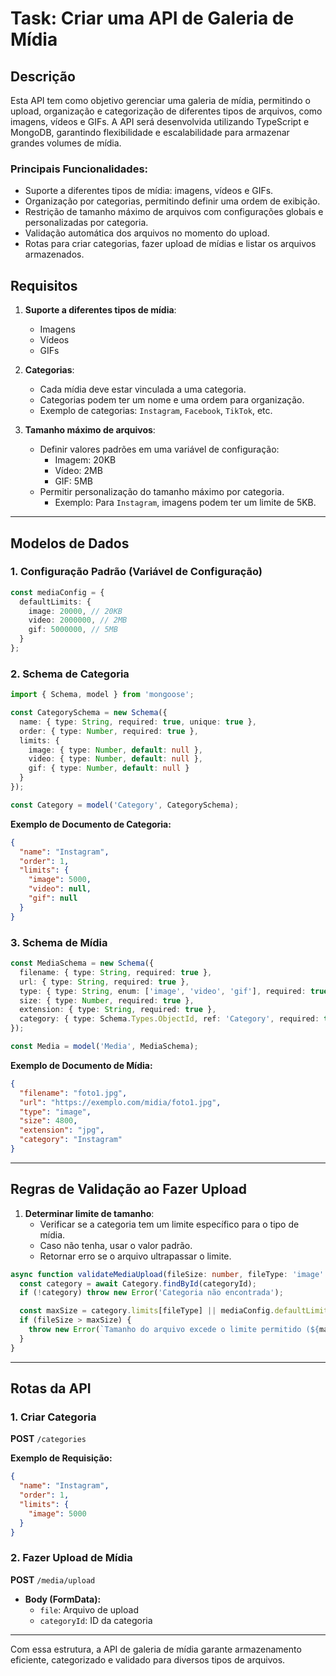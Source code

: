 # Task: Criar uma API de Galeria de Mídia

## Descrição

Esta API tem como objetivo gerenciar uma galeria de mídia, permitindo o upload, organização e categorização de diferentes tipos de arquivos, como imagens, vídeos e GIFs. A API será desenvolvida utilizando TypeScript e MongoDB, garantindo flexibilidade e escalabilidade para armazenar grandes volumes de mídia.

### **Principais Funcionalidades:**

- Suporte a diferentes tipos de mídia: imagens, vídeos e GIFs.
- Organização por categorias, permitindo definir uma ordem de exibição.
- Restrição de tamanho máximo de arquivos com configurações globais e personalizadas por categoria.
- Validação automática dos arquivos no momento do upload.
- Rotas para criar categorias, fazer upload de mídias e listar os arquivos armazenados.

## Requisitos

1. **Suporte a diferentes tipos de mídia**:

   - Imagens
   - Vídeos
   - GIFs

2. **Categorias**:

   - Cada mídia deve estar vinculada a uma categoria.
   - Categorias podem ter um nome e uma ordem para organização.
   - Exemplo de categorias: `Instagram`, `Facebook`, `TikTok`, etc.

3. **Tamanho máximo de arquivos**:

   - Definir valores padrões em uma variável de configuração:
     - Imagem: 20KB
     - Vídeo: 2MB
     - GIF: 5MB
   - Permitir personalização do tamanho máximo por categoria.
     - Exemplo: Para `Instagram`, imagens podem ter um limite de 5KB.

---

## Modelos de Dados

### 1. **Configuração Padrão** (Variável de Configuração)

```ts
const mediaConfig = {
  defaultLimits: {
    image: 20000, // 20KB
    video: 2000000, // 2MB
    gif: 5000000, // 5MB
  }
};
```

### 2. **Schema de Categoria**

```ts
import { Schema, model } from 'mongoose';

const CategorySchema = new Schema({
  name: { type: String, required: true, unique: true },
  order: { type: Number, required: true },
  limits: {
    image: { type: Number, default: null },
    video: { type: Number, default: null },
    gif: { type: Number, default: null }
  }
});

const Category = model('Category', CategorySchema);
```

**Exemplo de Documento de Categoria:**

```json
{
  "name": "Instagram",
  "order": 1,
  "limits": {
    "image": 5000,  
    "video": null,  
    "gif": null  
  }
}
```

### 3. **Schema de Mídia**

```ts
const MediaSchema = new Schema({
  filename: { type: String, required: true },
  url: { type: String, required: true },
  type: { type: String, enum: ['image', 'video', 'gif'], required: true },
  size: { type: Number, required: true },
  extension: { type: String, required: true },
  category: { type: Schema.Types.ObjectId, ref: 'Category', required: true }
});

const Media = model('Media', MediaSchema);
```

**Exemplo de Documento de Mídia:**

```json
{
  "filename": "foto1.jpg",
  "url": "https://exemplo.com/midia/foto1.jpg",
  "type": "image",
  "size": 4800,
  "extension": "jpg",
  "category": "Instagram"
}
```

---

## Regras de Validação ao Fazer Upload

1. **Determinar limite de tamanho**:
   - Verificar se a categoria tem um limite específico para o tipo de mídia.
   - Caso não tenha, usar o valor padrão.
   - Retornar erro se o arquivo ultrapassar o limite.

```ts
async function validateMediaUpload(fileSize: number, fileType: 'image' | 'video' | 'gif', categoryId: string) {
  const category = await Category.findById(categoryId);
  if (!category) throw new Error('Categoria não encontrada');

  const maxSize = category.limits[fileType] || mediaConfig.defaultLimits[fileType];
  if (fileSize > maxSize) {
    throw new Error(`Tamanho do arquivo excede o limite permitido (${maxSize} bytes)`);
  }
}
```

---

## Rotas da API

### **1. Criar Categoria**

**POST** `/categories`

**Exemplo de Requisição:**

```json
{
  "name": "Instagram",
  "order": 1,
  "limits": {
    "image": 5000
  }
}
```

### **2. Fazer Upload de Mídia**

**POST** `/media/upload`

- **Body (FormData):**
  - `file`: Arquivo de upload
  - `categoryId`: ID da categoria

---

Com essa estrutura, a API de galeria de mídia garante armazenamento eficiente, categorizado e validado para diversos tipos de arquivos.

